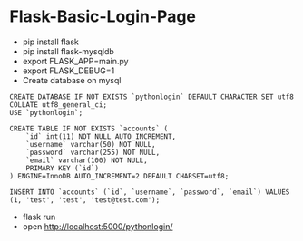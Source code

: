 # Flask-Basic-Login-Page
* pip install flask
* pip install flask-mysqldb
* export FLASK_APP=main.py
* export FLASK_DEBUG=1
* Create database on mysql
```
CREATE DATABASE IF NOT EXISTS `pythonlogin` DEFAULT CHARACTER SET utf8 COLLATE utf8_general_ci;
USE `pythonlogin`;

CREATE TABLE IF NOT EXISTS `accounts` (
	`id` int(11) NOT NULL AUTO_INCREMENT,
  	`username` varchar(50) NOT NULL,
  	`password` varchar(255) NOT NULL,
  	`email` varchar(100) NOT NULL,
    PRIMARY KEY (`id`)
) ENGINE=InnoDB AUTO_INCREMENT=2 DEFAULT CHARSET=utf8;

INSERT INTO `accounts` (`id`, `username`, `password`, `email`) VALUES (1, 'test', 'test', 'test@test.com');
```
* flask run
* open [http://localhost:5000/pythonlogin/](http://localhost:5000/pythonlogin/)
